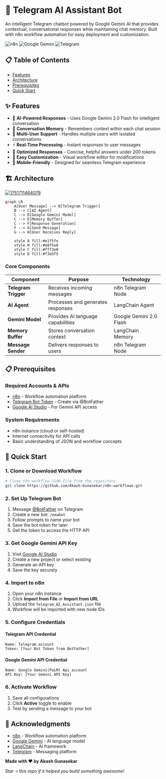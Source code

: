 # 🤖 Telegram AI Assistant Bot

An intelligent Telegram chatbot powered by Google Gemini AI that provides contextual, conversational responses while maintaining chat memory. Built with n8n workflow automation for easy deployment and customization.

![n8n](https://img.shields.io/badge/n8n-Workflow-ff6d5a?style=for-the-badge&logo=n8n) ![Google Gemini](https://img.shields.io/badge/Google-Gemini%20AI-4285f4?style=for-the-badge&logo=google) ![Telegram](https://img.shields.io/badge/Telegram-Bot-26a5e4?style=for-the-badge&logo=telegram)

## 📋 Table of Contents

- [Features](#-features)
- [Architecture](#-architecture)
- [Prerequisites](#-prerequisites)
- [Quick Start](#-quick-start)

## ✨ Features

- 🧠 **AI-Powered Responses** - Uses Google Gemini 2.0 Flash for intelligent conversation
- 💭 **Conversation Memory** - Remembers context within each chat session
- 👥 **Multi-User Support** - Handles multiple users with isolated conversations
- ⚡ **Real-Time Processing** - Instant responses to user messages
- 🎯 **Optimized Responses** - Concise, helpful answers under 200 tokens
- 🔧 **Easy Customization** - Visual workflow editor for modifications
- 📱 **Mobile-Friendly** - Designed for seamless Telegram experience

## 🏗️ Architecture

[![1751711464079](image/telegram_bot_readme/1751711464079.png)](https://drive.google.com/file/d/1B_bo-yQkWyaN44q2T2Bz8UmoxuNyUwvZ/view?usp=drive_link)

```mermaid
graph LR
    A[User Message] --> B[Telegram Trigger]
    B --> C[AI Agent]
    C --> D[Google Gemini Model]
    C --> E[Memory Buffer]
    C --> F[Response Generation]
    F --> G[Send Message]
    G --> H[User Receives Reply]

    style A fill:#e1f5fe
    style H fill:#e8f5e8
    style C fill:#fff3e0
    style D fill:#f3e5f5
```

### Core Components

| Component            | Purpose                           | Technology              |
| -------------------- | --------------------------------- | ----------------------- |
| **Telegram Trigger** | Receives incoming messages        | n8n Telegram Node       |
| **AI Agent**         | Processes and generates responses | LangChain Agent         |
| **Gemini Model**     | Provides AI language capabilities | Google Gemini 2.0 Flash |
| **Memory Buffer**    | Stores conversation context       | LangChain Memory        |
| **Message Sender**   | Delivers responses to users       | n8n Telegram Node       |

## 📋 Prerequisites

### Required Accounts & APIs

- [n8n](https://n8n.io/) - Workflow automation platform
- [Telegram Bot Token](https://core.telegram.org/bots#botfather) - Create via @BotFather
- [Google AI Studio](https://aistudio.google.com/) - For Gemini API access

### System Requirements

- n8n instance (cloud or self-hosted)
- Internet connectivity for API calls
- Basic understanding of JSON and workflow concepts

## 🚀 Quick Start

### 1. Clone or Download Workflow

```bash
# Clone the workflow JSON file from the repository
git clone https://github.com/Akash-Gunasekar/n8n-workflows.git
```

### 2. Set Up Telegram Bot

1. Message [@BotFather](https://t.me/botfather) on Telegram
2. Create a new bot: `/newbot`
3. Follow prompts to name your bot
4. Save the bot token for later
5. Get the token to access the HTTP API

### 3. Get Google Gemini API Key

1. Visit [Google AI Studio](https://aistudio.google.com/)
2. Create a new project or select existing
3. Generate an API key
4. Save the key securely

### 4. Import to n8n

1. Open your n8n instance
2. Click **Import from File** or **Import from URL**
3. Upload the `Telegram_AI_Assistant.json` file
4. Workflow will be imported with new node IDs

### 5. Configure Credentials

#### Telegram API Credential

```
Name: Telegram account
Token: [Your Bot Token from BotFather]
```

#### Google Gemini API Credential

```
Name: Google Gemini(PaLM) Api account
API Key: [Your Gemini API Key]
```

### 6. Activate Workflow

1. Save all configurations
2. Click **Active** toggle to enable
3. Test by sending a message to your bot

## 🙏 Acknowledgments

- [n8n](https://n8n.io/) - Workflow automation platform
- [Google Gemini](https://ai.google.dev/) - AI language model
- [LangChain](https://langchain.com/) - AI framework
- [Telegram](https://telegram.org/) - Messaging platform

**Made with ❤️ by Akash Gunasekar**

_Star ⭐ this repo if it helped you build something awesome!_
